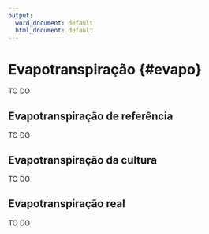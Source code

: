 ```yaml
---
output:
  word_document: default
  html_document: default
---
```

# Evapotranspiração {#evapo}


TO DO





## Evapotranspiração de referência

TO DO

## Evapotranspiração da cultura

TO DO

## Evapotranspiração real

TO DO
